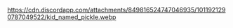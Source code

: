 https://cdn.discordapp.com/attachments/849816524747046935/1011921290787049522/kid_named_pickle.webp

